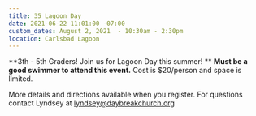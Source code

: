 ```yaml
---
title: 35 Lagoon Day
date: 2021-06-22 11:01:00 -07:00
custom_dates: August 2, 2021  - 10:30am - 2:30pm
location: Carlsbad Lagoon
---
```


**3th - 5th Graders! Join us for Lagoon Day this summer!
**
**Must be a good swimmer to attend this event.** 
Cost is $20/person and space is limited. 

More details and directions available when you register.
For questions contact Lyndsey at lyndsey@daybreakchurch.org